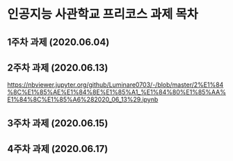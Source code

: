 # 인공지능 사관학교 프리코스 과제 목차

## 1주차 과제 (2020.06.04)

## 2주차 과제 (2020.06.13)
https://nbviewer.jupyter.org/github/Luminare0703/-/blob/master/2%E1%84%8C%E1%85%AE%E1%84%8E%E1%85%A1_%E1%84%80%E1%85%AA%E1%84%8C%E1%85%A6%282020_06_13%29.ipynb

## 3주차 과제 (2020.06.15)

## 4주차 과제 (2020.06.17)
